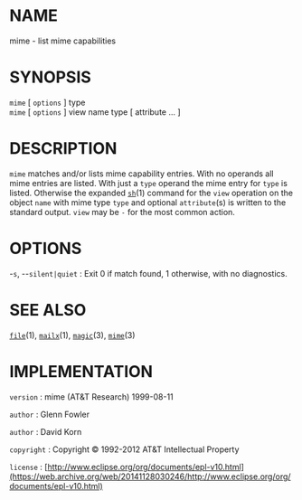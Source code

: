 # NAME

mime - list mime capabilities

# SYNOPSIS

`mime` \[ `options` \] type\
`mime` \[ `options` \] view name type \[ attribute ... \]

# DESCRIPTION

`mime` matches and/or lists mime capability entries. With no operands
all mime entries are listed. With just a `type` operand the mime entry
for `type` is listed. Otherwise the expanded
[`sh`](/web/20141128030246/http://www2.research.att.com/~astopen/man/man1/sh.html)(1)
command for the `view` operation on the object `name` with mime type
`type` and optional `attribute`(s) is written to the standard output.
`view` may be `-` for the most common action.

# OPTIONS

-`s`, --`silent|quiet`
:   Exit 0 if match found, 1 otherwise, with no diagnostics.

# SEE ALSO

[`file`](/web/20141128030246/http://www2.research.att.com/~astopen/man/man1/file.html)(1),
[`mailx`](/web/20141128030246/http://www2.research.att.com/~astopen/man/man1/mailx.html)(1),
[`magic`](/web/20141128030246/http://www2.research.att.com/~astopen/man/man3/magic.html)(3),
[`mime`](/web/20141128030246/http://www2.research.att.com/~astopen/man/man3/mime.html)(3)

# IMPLEMENTATION

`version`
:   mime (AT&T Research) 1999-08-11

`author`
:   Glenn Fowler

`author`
:   David Korn

`copyright`
:   Copyright © 1992-2012 AT&T Intellectual Property

`license`
:   [http://www.eclipse.org/org/documents/epl-v10.html](https://web.archive.org/web/20141128030246/http://www.eclipse.org/org/documents/epl-v10.html)



